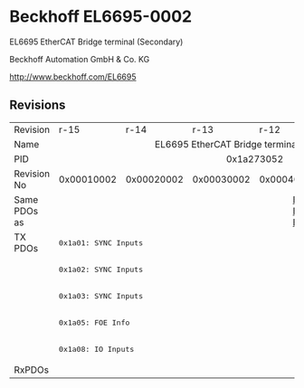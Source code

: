 # Beckhoff EL6695-0002

EL6695 EtherCAT Bridge terminal (Secondary)

Beckhoff Automation GmbH & Co. KG

http://www.beckhoff.com/EL6695

## Revisions
<table>
<tr>
<td>Revision</td>
<td>r-15</td>
<td>r-14</td>
<td>r-13</td>
<td>r-12</td>
<td>r-11</td>
<td>r-10</td>
</tr>
<tr>
<td>Name</td>
<td colspan=6 align="center">EL6695 EtherCAT Bridge terminal (Secondary)</td>
</tr>
<tr>
<td>PID</td>
<td colspan=6 align="center">0x1a273052</td>
</tr>
<tr>
<td>Revision No</td>
<td>0x00010002</td>
<td>0x00020002</td>
<td>0x00030002</td>
<td>0x00040002</td>
<td>0x00050002</td>
<td>0x00060002</td>
</tr>
<tr>
<td>Same PDOs as</td>
<td colspan=2 align="center"></td>
<td colspan=4 align="center"><a href="EL6695.md">EL6695 r-10</a><br/><a href="EL6695.md">EL6695 r-11</a><br/><a href="EL6695.md">EL6695 r-12</a></td>
</tr>
<tr>
<td rowspan=5 valign=top>TX PDOs</td>
<td colspan=6 align="left"><pre>0x1a01: SYNC Inputs</pre></td>
<td></td>
</tr>
<tr>
<td colspan=6 align="left"><pre>0x1a02: SYNC Inputs</pre></td>
</tr>
<tr>
<td colspan=6 align="left"><pre>0x1a03: SYNC Inputs</pre></td>
</tr>
<tr>
<td colspan=6 align="left"><pre>0x1a05: FOE Info</pre></td>
</tr>
<tr>
<td colspan=6 align="left"><pre>0x1a08: IO Inputs</pre></td>
</tr>
<tr>
<td>RxPDOs</td>
<td colspan=6 align="left"></td>
</tr>
</table>
